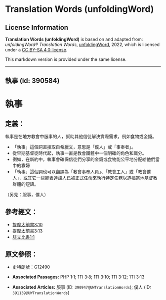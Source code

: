 # Translation Words (unfoldingWord)

## License Information

**Translation Words (unfoldingWord)** is based on and adapted from: _unfoldingWord® Translation Words_, [unfoldingWord](https://unfoldingword.org/utw), 2022, which is licensed under a [CC BY-SA 4.0 license](https://creativecommons.org/licenses/by-sa/4.0/legalcode.en).

This markdown version is provided under the same license.



--------------------------------

## 執事 (id: 390584)

執事
==

定義：
---

執事是在地方教會中服事的人，幫助其他信徒解決實際需求，例如食物或金錢。

* 「執事」這個詞直接取自希臘文，意思是「僕人」或「事奉者」。
* 從早期基督徒時代起，執事一直是教會團體中一個明確的角色和職分。
* 例如，在新約中，執事會確保信徒們分享的金錢或食物能公平地分配給他們當中的寡婦
* 「執事」這個詞也可以翻譯為「教會事奉人員」、「教會工人」或「教會僕人」，或其它一些能表達該人已被正式任命來執行特定任務以造福當地基督教群體的短語。

（另見：服事，僕人）

參考經文：
-----

* [提摩太前書3:10](https://ref.ly/1Tim3:10)
* [提摩太前書3:13](https://ref.ly/1Tim3:13)
* [腓立比書1:1](https://ref.ly/Phil1:1)

原文參照：
-----

* 史特朗號：G12490

* **Associated Passages:** PHP 1:1; 1TI 3:8; 1TI 3:10; 1TI 3:12; 1TI 3:13
* **Associated Articles:** 服事 (ID: `390947@UWTranslationWords`); 僕人 (ID: `391139@UWTranslationWords`)

